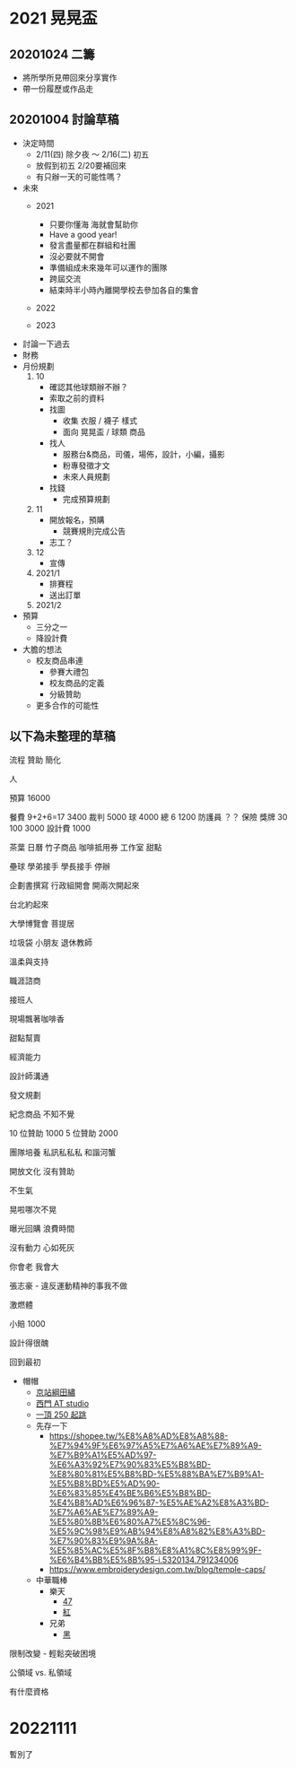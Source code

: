 # 2021 晃晃盃

## 20201024 二籌
- 將所學所見帶回來分享實作
- 帶一份履歷或作品走

## 20201004 討論草稿
- 決定時間
    - 2/11(四) 除夕夜 ～ 2/16(二) 初五
    - 放假到初五 2/20要補回來
    - 有只辦一天的可能性嗎？
- 未來
    - 2021
        - 只要你懂海 海就會幫助你
        - Have a good year!
        - 發言盡量都在群組和社團
        - 沒必要就不開會
        - 準備組成未來幾年可以運作的團隊
        - 跨屆交流
        - 結束時半小時內離開學校去參加各自的集會
    - 2022
        
    - 2023
- 討論一下過去
- 財務
- 月份規劃
   1. 10
        - 確認其他球類辦不辦？
        - 索取之前的資料
        - 找圖
            - 收集 衣服 / 襪子 樣式
            - 面向 晃晃盃 / 球類 商品
        - 找人
            - 服務台&商品，司儀，場佈，設計，小編，攝影
            - 粉專發徵才文
            - 未來人員規劃
        - 找錢
            - 完成預算規劃
    2. 11
        - 開放報名，預購
            - 競賽規則完成公告
        - 志工？
    3. 12
        - 宣傳
    4. 2021/1
        - 排賽程
        - 送出訂單
    5. 2021/2
- 預算
    - 三分之一
    - 降設計費
- 大膽的想法
    - 校友商品串連
        - 參賽大禮包
        - 校友商品的定義
        - 分級贊助
    - 更多合作的可能性


## 以下為未整理的草稿

流程
贊助
簡化

人

預算
16000

餐費 9+2+6=17 3400
裁判 5000
球 4000
總 6 1200
防護員 ？？
保險
獎牌 30 100 3000
設計費 1000

茶葉 日曆 竹子商品 咖啡抵用券 工作室 甜點

壘球
    學弟接手
    學長接手
    停辦

企劃書撰寫
行政組開會 開兩次開起來

台北約起來

大學博覽會
菩提居

垃圾袋
小朋友
退休教師

溫柔與支持

職涯諮商

接班人

現場飄著咖啡香

甜點幫賣

經濟能力

設計師溝通

發文規劃

紀念商品
    不知不覺

10 位贊助 1000
5 位贊助 2000

團隊培養
私訊私私私
和諧河蟹

開放文化
沒有贊助

不生氣

晃啦哪次不晃

曝光回購
浪費時間

沒有動力 心如死灰

你會老 我會大

張志豪 - 違反運動精神的事我不做

激燃體

小賠 1000

設計得很醜

回到最初

- 帽帽
    - [京站綱田繡](https://www.kangtien.com/)
    - [西門 AT studio](https://www.facebook.com/atstudio.tw/shop/?referral_code=page_shop_tab&preview=1)
    - [一頂 250 起跳](https://an-hsienlife.com/customize-hat-only-250-dollars/)
    - 先存一下
        - https://shopee.tw/%E8%A8%AD%E8%A8%88-%E7%94%9F%E6%97%A5%E7%A6%AE%E7%89%A9-%E7%B9%A1%E5%AD%97-%E6%A3%92%E7%90%83%E5%B8%BD-%E8%80%81%E5%B8%BD-%E5%88%BA%E7%B9%A1-%E5%B8%BD%E5%AD%90-%E6%83%85%E4%BE%B6%E5%B8%BD-%E4%B8%AD%E6%96%87-%E5%AE%A2%E8%A3%BD-%E7%A6%AE%E7%89%A9-%E5%80%8B%E6%80%A7%E5%8C%96-%E5%9C%98%E9%AB%94%E8%A8%82%E8%A3%BD-%E7%90%83%E9%9A%8A-%E5%85%AC%E5%8F%B8%E8%A1%8C%E8%99%9F-%E6%B4%BB%E5%8B%95-i.5320134.791234006
        - https://www.embroiderydesign.com.tw/blog/temple-caps/
    - 中華職棒
        - 樂天
            - [47](https://www.rakuten.com.tw/shop/monkeyshop/product/djvqfoigr/?l-id=tw_shopcategory_grid_product_19)
            - [紅](https://www.rakuten.com.tw/shop/monkeyshop/product/5t05hbmkf/?l-id=tw_shopcategory_grid_product_4)
        - 兄弟
            - [黑](https://www.brothers-shop.com.tw/brothers/product.php?cid=367&pid=3314)

限制改變 - 輕鬆突破困境

公領域 vs. 私領域

有什麼資格

# 20221111
暫別了